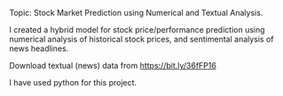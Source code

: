 Topic: Stock Market Prediction using Numerical and Textual Analysis. 


I created a hybrid model for stock price/performance prediction using numerical analysis of historical stock prices, and sentimental analysis of news headlines. 



Download textual (news) data from https://bit.ly/36fFP16

I have used python for this project.

